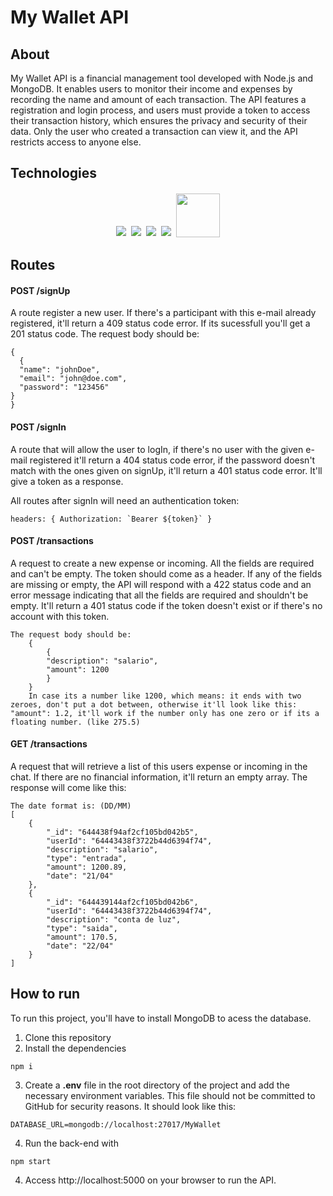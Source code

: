 # My Wallet API

## About

My Wallet API is a financial management tool developed with Node.js and MongoDB. It enables users to monitor their income and expenses by recording the name and amount of each transaction. The API features a registration and login process, and users must provide a token to access their transaction history, which ensures the privacy and security of their data. Only the user who created a transaction can view it, and the API restricts access to anyone else.

## Technologies

<p align='center'>
<img style='margin: 2px;' src='https://img.shields.io/badge/Node.js-43853D?style=for-the-badge&logo=node.js&logoColor=white'/>
<img style='margin: 2px;' src='https://img.shields.io/badge/JavaScript-F7DF1E?style=for-the-badge&logo=javascript&logoColor=black'/>
<img style='margin: 2px;' src='https://img.shields.io/badge/express.js-%23404d59.svg?style=for-the-badge&logo=express&logoColor=%2361DAFB'/>
<img style='margin: 2px;' src='https://img.shields.io/badge/MongoDB-%234ea94b.svg?style=for-the-badge&logo=mongodb&logoColor=white'>
<img style='margin: 2px; width:70px' src='https://img.shields.io/badge/NPM-%23CB3837.svg?style=for-the-badge&logo=npm&logoColor=white/'>
</p>

## Routes

#### <span style='font-weight:bold;'>POST</span> /signUp

A route register a new user. If there's a participant with this e-mail already registered, it'll return a 409 status code error. If its sucessfull you'll get a 201 status code. The request body should be:

```
{
  {
  "name": "johnDoe",
  "email": "john@doe.com",
  "password": "123456"
}
}
```

#### <span style='font-weight:bold;'>POST</span> /signIn

A route that will allow the user to logIn, if there's no user with the given e-mail registered it'll return a 404 status code error, if the password doesn't match with the ones given on signUp, it'll return a 401 status code error. It'll give a token as a response.

All routes after signIn will need an authentication token:
```
headers: { Authorization: `Bearer ${token}` }
```

#### <span style='font-weight:bold;'>POST</span> /transactions

A request to create a new expense or incoming. All the fields are required and can't be empty. The token should come as a header. If any of the fields are missing or empty, the API will respond with a 422 status code and an error message indicating that all the fields are required and shouldn't be empty. It'll return a 401 status code if the token doesn't exist or if there's no account with this token.

```
The request body should be:
    {
        {
        "description": "salario",
        "amount": 1200
        }
    }
    In case its a number like 1200, which means: it ends with two zeroes, don't put a dot between, otherwise it'll look like this: "amount": 1.2, it'll work if the number only has one zero or if its a floating number. (like 275.5)
```

#### <span style='font-weight:bold;'>GET</span> /transactions

A request that will retrieve a list of this users expense or incoming in the chat. If there are no financial information, it'll return an empty array. The response will come like this:

```
The date format is: (DD/MM)
[
    {
        "_id": "644438f94af2cf105bd042b5",
        "userId": "64443438f3722b44d6394f74",
        "description": "salario",
        "type": "entrada",
        "amount": 1200.89,
        "date": "21/04"
    },
    {
        "_id": "644439144af2cf105bd042b6",
        "userId": "64443438f3722b44d6394f74",
        "description": "conta de luz",
        "type": "saida",
        "amount": 170.5,
        "date": "22/04"
    }
]
```

## How to run

To run this project, you'll have to install MongoDB to acess the database.

1. Clone this repository
2. Install the dependencies

```
npm i
```

3. Create a **.env** file in the root directory of the project and add the necessary environment variables. This file should not be committed to GitHub for security reasons. It should look like this:

```
DATABASE_URL=mongodb://localhost:27017/MyWallet
```

4. Run the back-end with

```
npm start
```

4. Access http://localhost:5000 on your browser to run the API.
